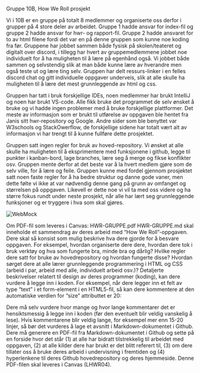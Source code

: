 Gruppe 10B, How We Roll prosjekt

Vi i 10B er en gruppe på totalt 8 medlemmer og organiserte oss  derfor i grupper på 4 store deler av arbeidet. Gruppe 1 hadde ansvar for index-fil og gruppe 2 hadde ansvar for hwr- og rapport-fil. Gruppe 2 hadde ansvaret for to av html filene fordi det var en på denne gruppen som kunne noe koding fra før. Gruppene har jobbet sammen både fysisk på skolen/teateret og digitalt over discord, i tillegg har hvert av gruppemedlemmene jobbet noe individuelt for å ha muligheten til å lære på egenhånd også. Vi jobbet både sammen og selvstendig slik at man både kunne lære av hverandre men også teste ut og lære ting selv. Gruppen har delt ressurs-linker i en felles discord chat og gitt individuelle oppgaver underveis, slik at alle skulle ha muligheten til å lære det mest grunnleggende av html og css.

Gruppen har tatt i bruk forskjellige IDEs, noen medlemmer har brukt IntelliJ og noen har brukt VS-code. Alle fikk bruke det programmet de selv ønsket å bruke og vi hadde ingen problemer med å bruke forskjellige plattformer. Det meste av informasjon som er brukt til utførelse av oppgaven ble hentet fra Janis sitt hwr-repository og Google. Andre sider som ble benyttet var W3schools og StackOwerflow, de forskjellige sidene har totalt vært alt av informasjon vi har trengt til å kunne fullføre dette prosjektet.

Gruppen satt ingen regler for bruk av hoved-repository. Vi ønsket at alle skulle ha muligheten til å eksprimentere med funksjonene i github, legge til punkter i kanban-bord, lage branches, lære seg å merge og fikse konflikter osv. Gruppen mente derfor at det beste var å la hvert medlem gjøre som de selv ville, for å lære og feile. Gruppen kunne med fordel gjennom prosjektet satt noen faste regler for å ha bedre struktur og danne gode vaner, men dette følte vi ikke at var nødvendig denne gang på grunn av omfanget og størrelsen på oppgaven. Likevell er dette noe vi vil ta med oss videre og ha større fokus rundt under neste prosjekt, når alle har lært seg grunnleggende funksjoner og er tryggere i hva som skal gjøres.


![WebMock](https://user-images.githubusercontent.com/89196237/136400420-d38ab8d2-cbc2-4dc5-9579-dd6a12ec2811.png)


Om PDF-fil som leveres i Canvas: HWR-GRUPPE<gruppe-id>.pdf
HWR-GRUPPE<gruppe-id>.md skal inneholde et sammendrag av deres arbeid med “How We
Roll”-oppgaven. Dere skal så konsist som mulig beskrive hva dere gjorde for å besvare oppgaven. For
eksempel, hvordan organiserte dere dere, hvordan dere tok i bruk verktøy og hva som fungerte bra,
minde bra og dårlig? Hvilke regler dere satt for bruke av hovedrepository og hvordan fungerte disse?
Hvordan sørget dere at alle lærer grunnleggende programmering i HTML og CSS (arbeid i par, arbeid
med alle, individuelt arbeid osv.)?
Detaljerte beskrivelser relatert til design av deres programmer (koding), kan dere vurdere å legge inn i
koden. For eksempel, når dere legger inn et felt av type “text” i et form-element i en HTML5-fil, så
kan dere kommentere at den automatiske verdien for “size” attributtet er 20:

Dere må selv vurdere hvor mange og hvor lange kommentarer det er hensiktsmessig å legge inn i
koden (før den eventuelt blir veldig vanskelig å lese). Hvis kommentarene blir veldig lange, for
eksempel mer enn 15-20 linjer, så bør det vurderes å lage et avsnitt i Markdown-dokumentet i Github.
Dere må generere en PDF-fil fra Markdown-dokumentet i Github og sette på en forside hvor det står
(1) at alle har bidratt tilstrekkelig til arbeidet med oppgaven,
(2) at alle kilder dere har brukt er det blitt referert til,
(3) om dere tillater oss å bruke deres arbeid i undervisning i fremtiden og
(4) hyperlenkene til deres Github hovedrepository og deres hjemmeside.
Denne PDF-filen skal leveres i Canvas (LHWR04).

